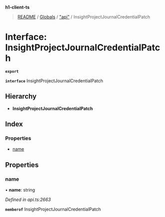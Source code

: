 **h1-client-ts**

> [README](../README.md) / [Globals](../globals.md) / ["api"](../modules/_api_.md) / InsightProjectJournalCredentialPatch

# Interface: InsightProjectJournalCredentialPatch

**`export`** 

**`interface`** InsightProjectJournalCredentialPatch

## Hierarchy

* **InsightProjectJournalCredentialPatch**

## Index

### Properties

* [name](_api_.insightprojectjournalcredentialpatch.md#name)

## Properties

### name

•  **name**: string

*Defined in api.ts:2663*

**`memberof`** InsightProjectJournalCredentialPatch
